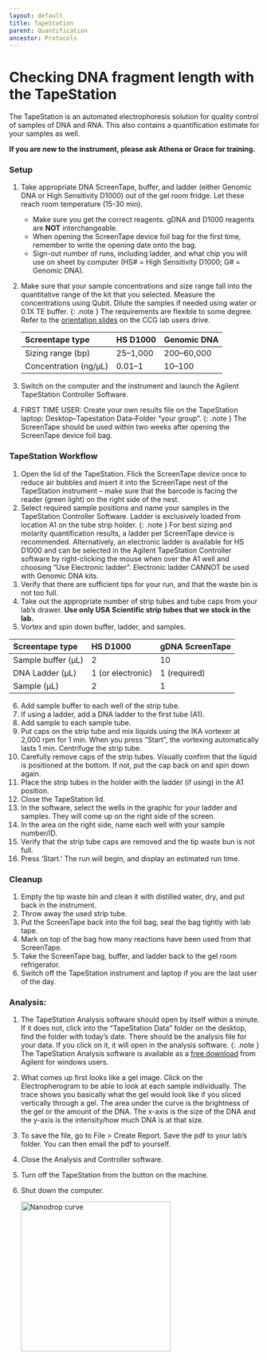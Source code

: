 ```yaml
---
layout: default
title: TapeStation
parent: Quantification
ancestor: Protocols
---
```


# Checking DNA fragment length with the TapeStation

The TapeStation is an automated electrophoresis solution for quality control of samples of DNA and RNA. This also contains a quantification estimate for your samples as well. 

**If you are new to the instrument, please ask Athena or Grace for training.**

### Setup

1. Take appropriate DNA ScreenTape, buffer, and ladder (either Genomic DNA or High Sensitivity D1000) out of the gel room fridge. Let these reach room temperature (15-30 min).
    - Make sure you get the correct reagents. gDNA and D1000 reagents are **NOT** interchangeable.
    - When opening the ScreenTape device foil bag for the first time, remember to write the opening date onto the bag.
    - Sign-out number of runs, including ladder, and what chip you will use on sheet by computer (HS# = High Sensitivity D1000; G# = Genomic DNA).
2. Make sure that your sample concentrations and size range fall into the quantitative range of the kit that you selected. Measure the concentrations using Qubit. Dilute the samples if needed using water or 0.1X TE buffer.
    {: .note } 
    The requirements are flexible to some degree. Refer to the [orientation slides](https://drive.google.com/drive/folders/1wcy_76QfHGXK6I3UQ0IUnglkVranbxjw) on the CCG lab users drive.

    | Screentape type       | HS D1000 | Genomic DNA |
    |:----------------------|:---------|:------------|
    | Sizing range (bp)     | 25–1,000 | 200–60,000  |
    | Concentration (ng/µL) | 0.01–1   | 10–100      |

3. Switch on the computer and the instrument and launch the Agilent TapeStation Controller Software.
4. FIRST TIME USER: Create your own results file on the TapeStation laptop: Desktop–Tapestation Data–Folder “your group”.
    {: .note }
    The ScreenTape should be used within two weeks after opening the ScreenTape device foil bag.

### TapeStation Workflow

1. Open the lid of the TapeStation. Flick the ScreenTape device once to reduce air bubbles and insert it into the ScreenTape nest of the TapeStation instrument – make sure that the barcode is facing the reader (green light) on the right side of the nest.
2. Select required sample positions and name your samples in the TapeStation Controller Software. Ladder is exclusively loaded from location A1 on the tube strip holder.
    {: .note }
    For best sizing and molarity quantification results, a ladder per ScreenTape device is recommended. Alternatively, an electronic ladder is available for HS D1000 and can be selected in the Agilent TapeStation Controller software by right-clicking the mouse when over the A1 well and choosing “Use Electronic ladder”. Electronic ladder CANNOT be used with Genomic DNA kits.
3. Verify that there are sufficient tips for your run, and that the waste bin is not too full.
4. Take out the appropriate number of strip tubes and tube caps from your lab’s drawer. **Use only USA Scientific strip tubes that we stock in the lab.**
5. Vortex and spin down buffer, ladder, and samples.

| Screentape type       | HS D1000          | gDNA ScreenTape |
|:----------------------|:------------------|:----------------|
| Sample buffer (µL)    | 2                 | 10              |
| DNA Ladder (µL)       | 1 (or electronic) | 1 (required)    |
| Sample (µL)           | 2                 | 1               |

6. Add sample buffer to each well of the strip tube.
7. If using a ladder, add a DNA ladder to the first tube (A1).
8. Add sample to each sample tube.
9. Put caps on the strip tube and mix liquids using the IKA vortexer at 2,000 rpm for 1 min. When you press “Start”, the vortexing automatically lasts 1 min. Centrifuge the strip tube.
10. Carefully remove caps of the strip tubes. Visually confirm that the liquid is positioned at the bottom. If not, put the cap back on and spin down again.
11. Place the strip tubes in the holder with the ladder (if using) in the A1 position.
12. Close the TapeStation lid.
13. In the software, select the wells in the graphic for your ladder and samples. They will come up on the right side of the screen.
14. In the area on the right side, name each well with your sample number/ID.
15. Verify that the strip tube caps are removed and the tip waste bun is not full.
16. Press ‘Start.’ The run will begin, and display an estimated run time.

### Cleanup
1. Empty the tip waste bin and clean it with distilled water, dry, and put back in the instrument.
2. Throw away the used strip tube.
3. Put the ScreenTape back into the foil bag, seal the bag tightly with lab tape.
4. Mark on top of the bag how many reactions have been used from that ScreenTape.
5. Take the ScreenTape bag, buffer, and ladder back to the gel room refrigerator.
6. Switch off the TapeStation instrument and laptop if you are the last user of the day.

### Analysis:
1. The TapeStation Analysis software should open by itself within a minute. If it does not, click into the “TapeStation Data” folder on the desktop, find the folder with today’s date. There should be the analysis file for your data. If you click on it, it will open in the analysis software.
    {: .note }
   The TapeStation Analysis software is available as a [free download](https://www.agilent.com/en/product/automated-electrophoresis/tapestation-systems/tapestation-software/tapestation-software-379381) from Agilent for windows users.
2. What comes up first looks like a gel image. Click on the Electropherogram to be able to look at each sample individually. The trace shows you basically what the gel would look like if you sliced vertically through a gel. The area under the curve is the brightness of the gel or the amount of the DNA. The x-axis is the size of the DNA and the y-axis is the intensity/how much DNA is at that size.
3. To save the file, go to File > Create Report. Save the pdf to your lab’s folder. You can then email the pdf to yourself.
4. Close the Analysis and Controller software.
5. Turn off the TapeStation from the button on the machine.
6. Shut down the computer.


    <img src='https://github.com/CCG-CAS/gh-pages/blob/main/assets/nanodrop.jpg?raw=true'
      alt="Nanodrop curve"
      width='300'>
